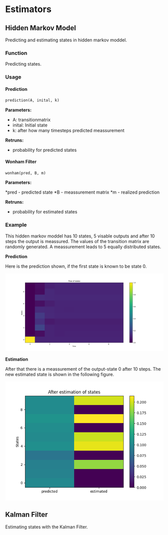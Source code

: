 # Estimators

## Hidden Markov Model
Predicting and estimating states in hidden markov moddel.

### Function
Predicting states.

### Usage
#### Prediction
```python
prediction(A, inital, k)
```

  **Parameters:** <br />
  
* A:        transitionmatrix
* inital:   Initial state
* k:        after how many timesteps predicted meassurement

**Retruns:** <br />
* probability for predicted states

#### Wonham Filter
```python
wonham(pred, B, m)
```


  **Parameters:** <br />
  
*pred - predicted state
*B - meassurement matrix
*m - realized prediction

**Retruns:** <br />
* probability for estimated states
                  
### Example
This hidden markov moddel has 10 states, 5 visable outputs and after 10 steps the output is meassured. The values of the transition matrix are randomly generated. A meassurement leads to 5 equally distributed states.

**Prediction** 

Here is the prediction shown, if the first state is known to be state 0. 

![gauss_1](images/flow.png)

**Estimation**

After that there is a meassurement of the output-state 0 after 10 steps. The new estimated state is shown in the following figure.

![gauss_2](images/after.png)


## Kalman Filter
Estimating states with the Kalman Filter.
